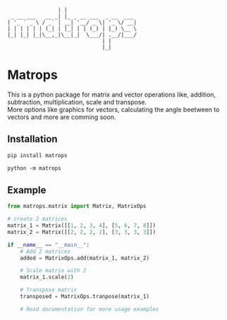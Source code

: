 ```              _                       
                | |                      
 _ __ ___   __ _| |_ _ __ ___  _ __  ___ 
| '_ ` _ \ / _` | __| '__/ _ \| '_ \/ __|
| | | | | | (_| | |_| | | (_) | |_) \__ \
|_| |_| |_|\__,_|\__|_|  \___/| .__/|___/
                              | |        
                              |_|        
```

# Matrops

This is a python package for matrix and vector operations like, addition, subtraction, multiplication, scale and transpose. <br>
More options like graphics for vectors, calculating the angle beetween to vectors and more are comming soon. 
<br>

## Installation 

```ps
pip install matrops
```

```ps
python -m matrops
```


## Example

```py
from matrops.matrix import Matrix, MatrixOps

# create 2 matrices
matrix_1 = Matrix([[1, 2, 3, 4], [5, 6, 7, 8]])
matrix_2 = Matrix([[2, 2, 2, 2], [3, 3, 3, 3]])

if __name__ == "__main__":
    # Add 2 matrices 
    added = MatrixOps.add(matrix_1, matrix_2)

    # Scale matrix with 2
    matrix_1.scale(2)

    # Transpose matrix 
    transposed = MatrixOps.tranpose(matrix_1)

    # Read documentation for more usage examples 
```
